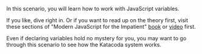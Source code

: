 In this scenario, you will learn how to work with JavaScript variables.

If you like, dive right in. Or if you want to read up on the theory first, visit these sections of "Modern JavaScript for the Impatient" [book](https://learning.oreilly.com/library/view/Modern+JavaScript+for+the+Impatient/9780136502166/ch01.xhtml#ch01lev1sec4) or [video](https://learning.oreilly.com/videos/modern-javascript-for/9780135812778/9780135812778-MJSI_01_01_02) first.

Even if declaring variables hold no mystery for you, you may want to go through this scenario to see how the Katacoda system works.


